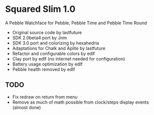 # Squared Slim 1.0

A Pebble Watchface for Pebble, Pebble Time and Pebble Time Round

 * Original source code by lastfuture
 * SDK 2.0beta4 port by Jnm
 * SDK 3.0 port and colorizing by hexahedria
 * Adaptations for Chalk and Aplite by lastfuture
 * Refactor and configurable colors by edlf
 * Clay port by edlf (no internet needed for configuration)
 * Battery usage optimization by edlf
 * Pebble health removed by edlf

## TODO
 * Fix redraw on return from menu
 * Remove as much of math possible from clock/steps display events (almost done)
